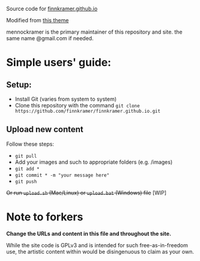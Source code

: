 Source code for [finnkramer.github.io](finnkramer.github.io)

Modified from [this theme](https://github.com/rampatra/photography)

mennockramer is the primary maintainer of this repository and site. the same name @gmail.com if needed.

# Simple users' guide:
## Setup:
- Install Git (varies from system to system)
- Clone this repository with the command `git clone https://github.com/finnkramer/finnkramer.github.io.git`

## Upload new content
Follow these steps:
  - `git pull`
  -  Add your images and such to appropriate folders (e.g. /images)
  - `git add *`
  - `git commit * -m "your message here"`
  - `git push`

~~Or run `upload.sh` (Mac/Linux) or `upload.bat` (Windows) file~~ [WIP]


# Note to forkers
**Change the URLs and content in this file and throughout the site.**

While the site code is GPLv3 and is intended for such free-as-in-freedom use, the artistic content within would be disingenuous to claim as your own.
